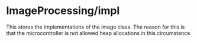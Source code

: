 # ImageProcessing/impl
This stores the implementations of the image class.
The reason for this is that the microcontroller is not allowed heap allocations in this circumstance.
